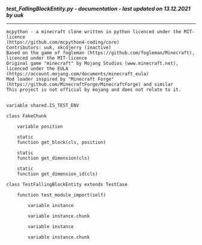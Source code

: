 ***test_FallingBlockEntity.py - documentation - last updated on 13.12.2021 by uuk***
___

    mcpython - a minecraft clone written in python licenced under the MIT-licence 
    (https://github.com/mcpython4-coding/core)
    Contributors: uuk, xkcdjerry (inactive)
    Based on the game of fogleman (https://github.com/fogleman/Minecraft), licenced under the MIT-licence
    Original game "minecraft" by Mojang Studios (www.minecraft.net), licenced under the EULA
    (https://account.mojang.com/documents/minecraft_eula)
    Mod loader inspired by "Minecraft Forge" (https://github.com/MinecraftForge/MinecraftForge) and similar
    This project is not official by mojang and does not relate to it.


    variable shared.IS_TEST_ENV

    class FakeChunk

        variable position

        static
        function get_block(cls, position)

        static
        function get_dimension(cls)

        static
        function get_dimension_id(cls)

    class TestFallingBlockEntity extends TestCase

        function test_module_import(self)

            variable instance

            variable instance.chunk

            variable instance

            variable instance.chunk